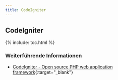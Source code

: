 ```yaml
---
title: CodeIgniter
---
```


## CodeIgniter

{% include: toc.html %}

### Weiterführende Informationen

- [CodeIgniter - Open source PHP web application framework](http://codeigniter.com/){:target="_blank"}
